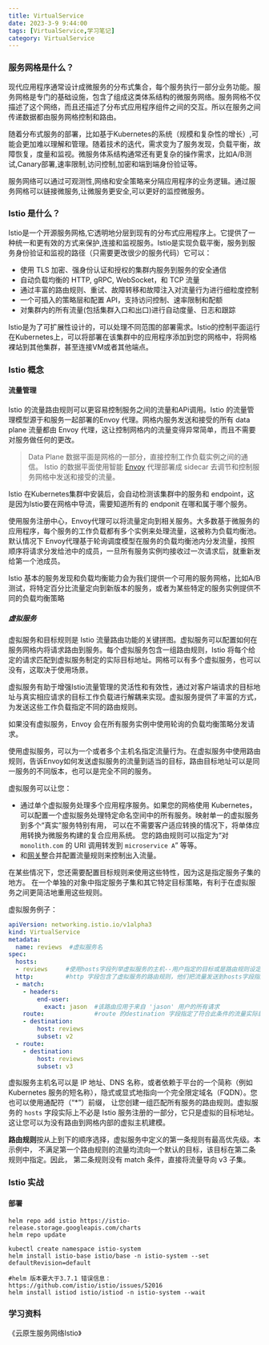 ```yaml
---
title: VirtualService
date: 2023-3-9 9:44:00
tags: [VirtualService,学习笔记]
category: VirtualService
---
```




### 服务网格是什么？

现代应用程序通常设计成微服务的分布式集合，每个服务执行一部分业务功能。服务网格是专门的基础设施，包含了组成这类体系结构的微服务网络。服务网格不仅描述了这个网络，而且还描述了分布式应用程序组件之间的交互。所以在服务之间传递数据都由服务网格控制和路由。

随着分布式服务的部署，比如基于Kubernetes的系统（规模和复杂性的增长）,可能会更加难以理解和管理。随着技术的迭代，需求变为了服务发现，负载平衡，故障恢复，度量和监视。微服务体系结构通常还有更复杂的操作需求，比如A/B测试,Canary部署,速率限制,访问控制,加密和端到端身份验证等。

服务网络可以通过可观测性,网络和安全策略来分隔应用程序的业务逻辑。通过服务网格可以链接微服务,让微服务更安全,可以更好的监控微服务。



### Istio 是什么？

Istio是一个开源服务网格,它透明地分层到现有的分布式应用程序上。它提供了一种统一和更有效的方式来保护,连接和监视服务。Istio是实现负载平衡，服务到服务身份验证和监视的路径（只需要更改很少的服务代码）它可以：

- 使用 TLS 加密、强身份认证和授权的集群内服务到服务的安全通信
- 自动负载均衡的 HTTP, gRPC, WebSocket，和 TCP 流量
- 通过丰富的路由规则、重试、故障转移和故障注入对流量行为进行细粒度控制
- 一个可插入的策略层和配置 API，支持访问控制、速率限制和配额
- 对集群内的所有流量(包括集群入口和出口)进行自动度量、日志和跟踪

Istio是为了可扩展性设计的，可以处理不同范围的部署需求。Istio的控制平面运行在Kubernetes上，可以将部署在该集群中的应用程序添加到您的网格中，将网格裸站到其他集群，甚至连接VM或者其他端点。



### Istio 概念

#### 流量管理

Istio 的流量路由规则可以更容易控制服务之间的流量和APi调用。Istio 的流量管理模型源于和服务一起部署的Envoy 代理。网格内服务发送和接受的所有 data plane 流量都由 Envoy 代理，这让控制网格内的流量变得异常简单，而且不需要对服务做任何的更改。 

> Data Plane 数据平面是网格的一部分，直接控制工作负载实例之间的通信。 Istio 的数据平面使用智能 [Envoy](https://istio.io/zh/docs/reference/glossary/#envoy) 代理部署成 sidecar 去调节和控制服务网格中发送和接受的流量。

Istio 在Kubernetes集群中安装后，会自动检测该集群中的服务和 endpoint，这是因为Istio要在网格中导流，需要知道所有的 endponit 在哪和属于哪个服务。

使用服务注册中心，Envoy代理可以将流量定向到相关服务。大多数基于微服务的应用程序，每个服务的工作负载都有多个实例来处理流量，这被称为负载均衡池。默认情况下 Envoy代理基于轮询调度模型在服务的负载均衡池内分发流量，按照顺序将请求分发给池中的成员，一旦所有服务实例均接收过一次请求后，就重新发给第一个池成员。

Istio 基本的服务发现和负载均衡能力会为我们提供一个可用的服务网格，比如A/B测试，将特定百分比流量定向到新版本的服务，或者为某些特定的服务实例提供不同的负载均衡策略

##### 虚拟服务

虚拟服务和目标规则是 Istio 流量路由功能的关键拼图。虚拟服务可以配置如何在服务网格内将请求路由到服务。每个虚拟服务包含一组路由规则，Istio 将每个给定的请求匹配到虚拟服务制定的实际目标地址。网格可以有多个虚拟服务，也可以没有，这取决于使用场景。

虚拟服务有助于增强Istio流量管理的灵活性和有效性，通过对客户端请求的目标地址与真实相应请求的目标工作负载进行解耦来实现。虚拟服务提供了丰富的方式，为发送这些工作负载指定不同的路由规则。

如果没有虚拟服务，Envoy 会在所有服务实例中使用轮询的负载均衡策略分发请求。

使用虚拟服务，可以为一个或者多个主机名指定流量行为。在虚拟服务中使用路由规则，告诉Envoy如何发送虚拟服务的流量到适当的目标，路由目标地址可以是同一服务的不同版本，也可以是完全不同的服务。

虚拟服务可以让您：

- 通过单个虚拟服务处理多个应用程序服务。如果您的网格使用 Kubernetes， 可以配置一个虚拟服务处理特定命名空间中的所有服务。映射单一的虚拟服务到多个“真实”服务特别有用， 可以在不需要客户适应转换的情况下，将单体应用转换为微服务构建的复合应用系统。 您的路由规则可以指定为“对 `monolith.com` 的 URI 调用转发到 `microservice A`” 等等。 
- 和[网关](https://istio.io/latest/zh/docs/concepts/traffic-management/#gateways)整合并配置流量规则来控制出入流量。

在某些情况下，您还需要配置目标规则来使用这些特性，因为这是指定服务子集的地方。 在一个单独的对象中指定服务子集和其它特定目标策略，有利于在虚拟服务之间更简洁地重用这些规则。

虚拟服务例子：

```yaml
apiVersion: networking.istio.io/v1alpha3
kind: VirtualService
metadata:
  name: reviews  #虚拟服务名
spec:
  hosts:
  - reviews     #使用hosts字段列举虚拟服务的主机--用户指定的目标或是路由规则设定的目标。这是客户端向服务发送请求时使用的一个或多个地址
  http:         #http 字段包含了虚拟服务的路由规则，他们把流量发送到hosts字段指定的目标，一个路由规则包含了指定请求要流向哪个目标地址
  - match:      
    - headers:
        end-user:
          exact: jason  #该路由应用于来自 'jason' 用户的所有请求
    route:              #route 的destination 字段指定了符合此条件的流量实际目标地址，destination 的 host 必须是存在于 Istio 服务注册中心的实际目标地址，否则 Envoy 不知道该将请求发送到哪里。
    - destination:
        host: reviews
        subset: v2
  - route:
    - destination:
        host: reviews
        subset: v3

```

虚拟服务主机名可以是 IP 地址、DNS 名称，或者依赖于平台的一个简称（例如 Kubernetes 服务的短名称），隐式或显式地指向一个完全限定域名（FQDN）。您也可以使用通配符（“*”）前缀， 让您创建一组匹配所有服务的路由规则。虚拟服务的 `hosts` 字段实际上不必是 Istio 服务注册的一部分，它只是虚拟的目标地址。这让您可以为没有路由到网格内部的虚拟主机建模。



**路由规则**按从上到下的顺序选择，虚拟服务中定义的第一条规则有最高优先级。本示例中， 不满足第一个路由规则的流量均流向一个默认的目标，该目标在第二条规则中指定。因此， 第二条规则没有 match 条件，直接将流量导向 v3 子集。





### Istio 实战

#### 部署

```shell
helm repo add istio https://istio-release.storage.googleapis.com/charts
helm repo update

kubectl create namespace istio-system
helm install istio-base istio/base -n istio-system --set defaultRevision=default

#helm 版本要大于3.7.1 错误信息：https://github.com/istio/istio/issues/52016
helm install istiod istio/istiod -n istio-system --wait
```





### 学习资料

《云原生服务网络Istio》

